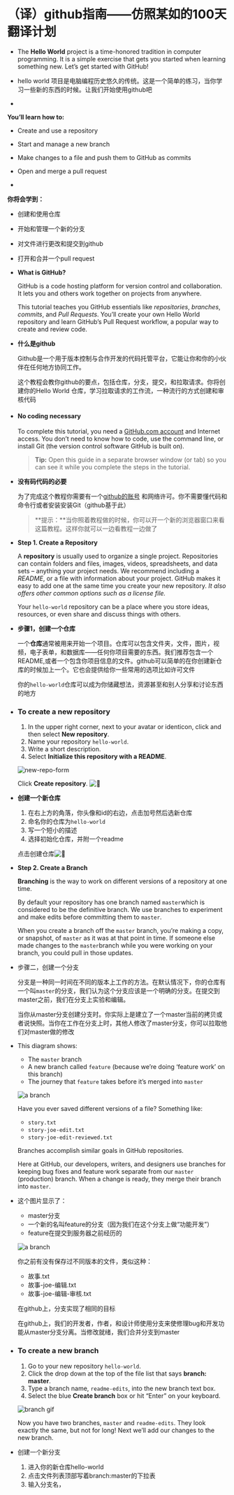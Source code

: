 # （译）github指南——仿照某如的100天翻译计划

- The **Hello World** project is a time-honored tradition in computer programming. It is a simple exercise that gets you started when learning something new. Let’s get started with GitHub!

- hello world 项目是电脑编程历史悠久的传统。这是一个简单的练习，当你学习一些新的东西的时候。让我们开始使用github吧

- 

  **You’ll learn how to:**

  - Create and use a repository
  - Start and manage a new branch
  - Make changes to a file and push them to GitHub as commits
  - Open and merge a pull request

- 

  **你将会学到：**

  - 创建和使用仓库
  - 开始和管理一个新的分支
  - 对文件进行更改和提交到github
  - 打开和合并一个pull request

- **What is GitHub?**

  GitHub is a code hosting platform for version control and collaboration. It lets you and others work together on projects from anywhere.

  This tutorial teaches you GitHub essentials like *repositories*, *branches*, *commits*, and *Pull Requests*. You’ll create your own Hello World repository and learn GitHub’s Pull Request workflow, a popular way to create and review code.

- **什么是github**

  Github是一个用于版本控制与合作开发的代码托管平台，它能让你和你的小伙伴在任何地方协同工作。

  这个教程会教你github的要点，包括仓库，分支，提交，和拉取请求。你将创建你的Hello World 仓库，学习拉取请求的工作流，一种流行的方式创建和审核代码

- #### No coding necessary

  To complete this tutorial, you need a [GitHub.com account](http://github.com/) and Internet access. You don’t need to know how to code, use the command line, or install Git (the version control software GitHub is built on).

  > **Tip:** Open this guide in a separate browser window (or tab) so you can see it while you complete the steps in the tutorial.

- **没有码代码的必要**

  为了完成这个教程你需要有一个[github的账号](http://github.com/) 和网络许可。你不需要懂代码和命令行或者安装安装Git（github基于此）

  > **提示：**当你照着教程做的时候，你可以开一个新的浏览器窗口来看这篇教程。这样你就可以一边看教程一边做了

- **Step 1. Create a Repository**

     A **repository** is usually used to organize a single project. Repositories can contain folders and files, images, videos, spreadsheets, and data sets – anything your project needs. We recommend including a *README*, or a file with information about your project. GitHub makes it easy to add one at the same time you create your new repository. *It also offers other common options such as a license file.*

     Your `hello-world` repository can be a place where you store ideas, resources, or even share and discuss things with others.

- **步骤1，创建一个仓库**

     一个**仓库**通常被用来开始一个项目。仓库可以包含文件夹，文件，图片，视频，电子表单，和数据库——任何你项目需要的东西。我们推荐包含一个README,或者一个包含你项目信息的文件。github可以简单的在你创建新仓库的时候加上一个。它也会提供给你一些常用的选项比如许可文件

     你的```hello-world```仓库可以成为你储藏想法，资源甚至和别人分享和讨论东西的地方

- ### To create a new repository

  1. In the upper right corner, next to your avatar or identicon, click  and then select **New repository**.
  2. Name your repository `hello-world`.
  3. Write a short description.
  4. Select **Initialize this repository with a README**.

  ![new-repo-form](https://guides.github.com/activities/hello-world/create-new-repo.png)

  Click **Create repository**. ![:tada:](https://assets-cdn.github.com/images/icons/emoji/unicode/1f389.png)

- **创建一个新仓库**

  1. 在右上方的角落，你头像和id的右边，点击加号然后选新仓库
  2. 命名你的仓库为```hello-world```
  3. 写一个短小的描述
  4. 选择初始化仓库，并附一个readme

  点击创建仓库![:tada:](https://assets-cdn.github.com/images/icons/emoji/unicode/1f389.png)

- **Step 2. Create a Branch**

     **Branching** is the way to work on different versions of a repository at one time.

     By default your repository has one branch named `master`which is considered to be the definitive branch. We use branches to experiment and make edits before committing them to `master`.

     When you create a branch off the `master` branch, you’re making a copy, or snapshot, of `master` as it was at that point in time. If someone else made changes to the `master`branch while you were working on your branch, you could pull in those updates.

- 步骤二，创建一个分支

     分支是一种同一时间在不同的版本上工作的方法。在默认情况下，你的仓库有一个叫``master``的分支，我们认为这个分支应该是一个明确的分支。在提交到master之前，我们在分支上实验和编辑。

     当你从master分支创建分支时。你实际上是建立了一个master当前的拷贝或者说快照。当你在工作在分支上时，其他人修改了master分支，你可以拉取他们对master做的修改

- This diagram shows:

     - The `master` branch
     - A new branch called `feature` (because we’re doing ‘feature work’ on this branch)
     - The journey that `feature` takes before it’s merged into `master`

     ![a branch](https://guides.github.com/activities/hello-world/branching.png)

     Have you ever saved different versions of a file? Something like:

     - `story.txt`
     - `story-joe-edit.txt`
     - `story-joe-edit-reviewed.txt`

     Branches accomplish similar goals in GitHub repositories.

     Here at GitHub, our developers, writers, and designers use branches for keeping bug fixes and feature work separate from our `master` (production) branch. When a change is ready, they merge their branch into `master`.

- 这个图片显示了：

     - master分支
     - 一个新的名叫feature的分支（因为我们在这个分支上做“功能开发”）
     - feature在提交到服务器之前经历的

     ![a branch](https://guides.github.com/activities/hello-world/branching.png)

     你之前有没有保存过不同版本的文件，类似这种：

     - 故事.txt
     - 故事-joe-编辑.txt
     - 故事-joe-编辑-审核.txt

     在github上，分支实现了相同的目标

     在github上，我们的开发者，作者，和设计师使用分支来使修理bug和开发功能从master分支分离。当修改就绪，我们合并分支到master

- ### To create a new branch

     1. Go to your new repository `hello-world`.
     2. Click the drop down at the top of the file list that says **branch: master**.
     3. Type a branch name, `readme-edits`, into the new branch text box.
     4. Select the blue **Create branch** box or hit “Enter” on your keyboard.

     ![branch gif](https://guides.github.com/activities/hello-world/readme-edits.gif)

     Now you have two branches, `master` and `readme-edits`. They look exactly the same, but not for long! Next we’ll add our changes to the new branch.

- 创建一个新分支

     1. 进入你的新仓库hello-world
     2. 点击文件列表顶部写着branch:master的下拉表
     3. 输入分支名，
